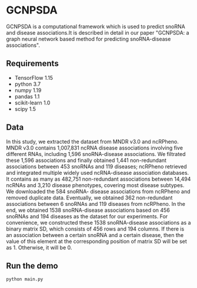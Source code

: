 # GCNPSDA
GCNPSDA is a computational framework which is used to predict snoRNA and disease associations.It is described in detail in our paper "GCNPSDA: a graph neural network based method for predicting snoRNA-disease associations".

## Requirements
* TensorFlow 1.15
* python 3.7
* numpy 1.19
* pandas 1.1
* scikit-learn 1.0
* scipy 1.5


## Data
In this study, we extracted the dataset from MNDR v3.0 and ncRPheno. MNDR v3.0 contains 1,007,831 ncRNA disease associations involving five different RNAs, including 1,596 snoRNA-disease associations. We filtrated these 1,596 associations and finally obtained 1,441 non-redundant associations between 453 snoRNAs and 119 diseases; ncRPheno retrieved and integrated multiple widely used ncRNA-disease association databases. It contains as many as 482,751 non-redundant associations between 14,494
ncRNAs and 3,210 disease phenotypes, covering most disease subtypes. We downloaded the 584 snoRNA- disease associations from ncRPheno and removed duplicate data. Eventually, we obtained 362 non-redundant associations between 6 snoRNAs and 119 diseases from ncRPheno. In the end, we obtained 1538 snoRNA-disease associations based on 456 snoRNAs and 194 diseases as the dataset for our experiments. For convenience, we constructed these 1538 snoRNA-disease associations as a binary matrix SD,
which consists of 456 rows and 194 columns. If there is an association between a certain snoRNA and a certain disease, then the value of this element at the corresponding position of matrix SD will be set as 1. Otherwise, it will be 0.
## Run the demo

```bash
python main.py
```
